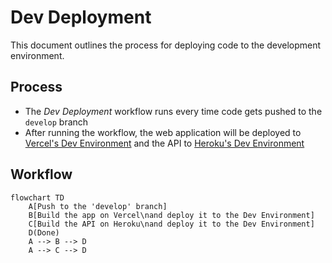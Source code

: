 # Dev Deployment

This document outlines the process for deploying code to the development environment.

## Process

- The _Dev Deployment_ workflow runs every time code gets pushed to the `develop` branch
- After running the workflow, the web application will be deployed to [Vercel's Dev Environment](https://dev.plnetwork.io/) and the API to [Heroku's Dev Environment](https://dev-protocol-labs-network-api.herokuapp.com/)

## Workflow

```mermaid
flowchart TD
    A[Push to the 'develop' branch]
    B[Build the app on Vercel\nand deploy it to the Dev Environment]
    C[Build the API on Heroku\nand deploy it to the Dev Environment]
    D(Done)
    A --> B --> D
    A --> C --> D
```
